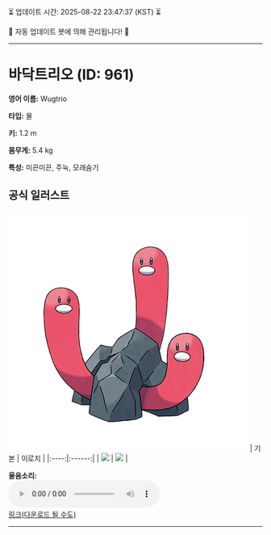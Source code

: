 
⏳ 업데이트 시간: 2025-08-22 23:47:37 (KST) ⏳

🤖 자동 업데이트 봇에 의해 관리됩니다! 🤖

---

# 바닥트리오 (ID: 961)
**영어 이름:** Wugtrio

**타입:** 물

**키:** 1.2 m

**몸무게:** 5.4 kg

**특성:** 미끈미끈, 주눅, 모래숨기

## 공식 일러스트
![](https://raw.githubusercontent.com/PokeAPI/sprites/master/sprites/pokemon/other/official-artwork/961.png)
| 기본 | 이로치 |
|:----:|:------:|
| <img src="http://play.pokemonshowdown.com/sprites/ani/wugtrio.gif" width="200"> | <img src="http://play.pokemonshowdown.com/sprites/ani-shiny/wugtrio.gif" width="200"> |

**울음소리:**<br><audio controls src="https://raw.githubusercontent.com/PokeAPI/cries/main/cries/pokemon/latest/961.ogg"></audio><br> [링크(다운로드 될 수도)](https://raw.githubusercontent.com/PokeAPI/cries/main/cries/pokemon/latest/961.ogg)


---
